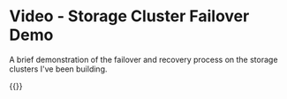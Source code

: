 # Video - Storage Cluster Failover Demo


A brief demonstration of the failover and recovery process on the storage clusters I've been building.

{{<youtube _fRMtXWM3FU>}}

